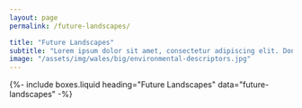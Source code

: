 ```yaml
---
layout: page
permalink: /future-landscapes/

title: "Future Landscapes"
subtitle: "Lorem ipsum dolor sit amet, consectetur adipiscing elit. Donec pellentesque tortor ipsum, nec sodales velit faucibus a. Vestibulum id laoreet mi."
image: "/assets/img/wales/big/environmental-descriptors.jpg"
---
```


{%-
include boxes.liquid
heading="Future Landscapes"
data="future-landscapes"
-%}
